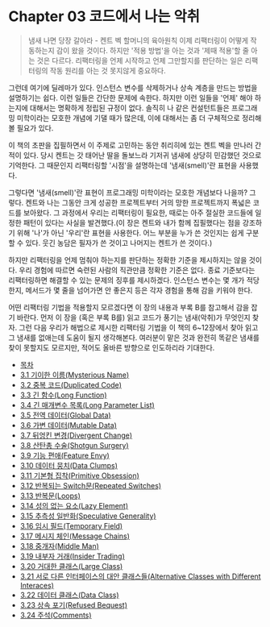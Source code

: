 # Chapter 03 코드에서 나는 악취
> 냄새 나면 당장 갈아라 - 켄트 벡 할머니의 육아원칙
이제 리팩터링이 어떻게 작동하는지 감이 왔을 것이다. 하지만 '적용 방법'을 아는 것과 '제때 적용'할 줄 아는 것은 다르다. 리팩터링을 언제 시작하고 언제 그만할지를 판단하는 일은 리팩터링의 작동 원리를 아는 것 못지않게 중요하다.

그런데 여기에 딜레마가 있다. 인스턴스 변수를 삭제하거나 상속 계층을 만드는 방법을 설명하기는 쉽다. 이런 일들은 간단한 문제에 속한다. 하지만 이런 일들을 '언제' 해야 하는지에 대해서는 명확하게 정립된 규정이 없다. 솔직히 나 같은 컨설턴트들은 프로그래밍 미학이라는 모호한 개념에 기댈 때가 많은데, 이에 대해서는 좀 더 구체적으로 정리해볼 필요가 있다.

이 책의 초판을 집필하면서 이 주제로 고민하는 동안 취리히에 있는 켄트 벡을 만나러 간 적이 있다. 당시 켄트는 갓 태어난 딸을 돌보느라 기저귀 냄새에 상당히 민감했던 것으로 기억한다. 그 때문인지 리팩터링할 '시점'을 설명하는데 '냄새(smell)'란 표현을 사용했다.

그렇다면 '냄새(smell)'란 표현이 프로그래밍 미학이라는 모호한 개념보다 나을까? 그렇다. 켄트와 나는 그동안 크게 성공한 프로젝트부터 거의 망한 프로젝트까지 폭넓은 코드를 보아왔다. 그 과정에서 우리는 리팩터링이 필요한, 때로는 아주 절실한 코드들에 일정한 패턴이 있다는 사실을 발견했다.(이 장은 켄트와 내가 함께 집필했다는 점을 강조하기 위해 '나'가 아닌 '우리'란 표현을 사용한다. 어느 부분을 누가 쓴 것인지는 쉽게 구분할 수 있다. 웃긴 농담은 필자가 쓴 것이고 나머지는 켄트가 쓴 것이다.)

하지만 리팩터링을 언제 멈춰야 하는지를 판단하는 정확한 기준을 제시하지는 않을 것이다. 우리 경험에 따르면 숙련된 사람의 직관만큼 정확한 기준은 없다. 종료 기준보다는 리팩터링하면 해결할 수 있는 문제의 징후를 제시하겠다. 인스턴스 변수는 몇 개가 적당한지, 메서드가 몇 줄을 넘어가면 안 좋은지 등은 각자 경험을 통해 감을 키워야 한다.

어떤 리팩터링 기법을 적용할지 모르겠다면 이 장의 내용과 부록 B를 참고해서 감을 잡기 바란다. 먼저 이 장을 (혹은 부록 B를) 읽고 코드가 풍기는 냄새(악취)가 무엇인지 찾자. 그런 다음 우리가 해법으로 제시한 리팩터링 기법을 이 책의 6~12장에서 찾아 읽고 그 냄새를 없애는데 도움이 될지 생각해본다. 여러분이 맡은 것과 완전히 똑같은 냄새를 찾이 못할지도 모르지만, 적어도 올바른 방향으로 인도하리라 기대한다.

- [목차](https://github.com/wonder13662/refactoring-v2/blob/writing/README.md)
- [3.1 기이한 이름(Mysterious Name)](https://github.com/wonder13662/refactoring-v2/blob/writing/chapter03/3-1.md)
- [3.2 중복 코드(Duplicated Code)](https://github.com/wonder13662/refactoring-v2/blob/writing/chapter03/3-2.md)
- [3.3 긴 함수(Long Function)](https://github.com/wonder13662/refactoring-v2/blob/writing/chapter03/3-3.md)
- [3.4 긴 매개변수 목록(Long Parameter List)](https://github.com/wonder13662/refactoring-v2/blob/writing/chapter03/3-4.md)
- [3.5 전역 데이터(Global Data)](https://github.com/wonder13662/refactoring-v2/blob/writing/chapter03/3-5.md)
- [3.6 가변 데이터(Mutable Data)](https://github.com/wonder13662/refactoring-v2/blob/writing/chapter03/3-6.md)
- [3.7 뒤엉킨 변경(Divergent Change)](https://github.com/wonder13662/refactoring-v2/blob/writing/chapter03/3-7.md)
- [3.8 산탄총 수술(Shotgun Surgery)](https://github.com/wonder13662/refactoring-v2/blob/writing/chapter03/3-8.md)
- [3.9 기능 편애(Feature Envy)](https://github.com/wonder13662/refactoring-v2/blob/writing/chapter03/3-9.md)
- [3.10 데이터 뭉치(Data Clumps)](https://github.com/wonder13662/refactoring-v2/blob/writing/chapter03/3-10.md)
- [3.11 기본형 집착(Primitive Obsession)](https://github.com/wonder13662/refactoring-v2/blob/writing/chapter03/3-11.md)
- [3.12 반복되는 Switch문(Repeated Switches)](https://github.com/wonder13662/refactoring-v2/blob/writing/chapter03/3-12.md)
- [3.13 반복문(Loops)](https://github.com/wonder13662/refactoring-v2/blob/writing/chapter03/3-13.md)
- [3.14 성의 없는 요소(Lazy Element)](https://github.com/wonder13662/refactoring-v2/blob/writing/chapter03/3-14.md)
- [3.15 추측성 일반화(Speculative Generality)](https://github.com/wonder13662/refactoring-v2/blob/writing/chapter03/3-15.md)
- [3.16 임시 필드(Temporary Field)](https://github.com/wonder13662/refactoring-v2/blob/writing/chapter03/3-16.md)
- [3.17 메시지 체인(Message Chains)](https://github.com/wonder13662/refactoring-v2/blob/writing/chapter03/3-17.md)
- [3.18 중개자(Middle Man)](https://github.com/wonder13662/refactoring-v2/blob/writing/chapter03/3-18.md)
- [3.19 내부자 거래(Insider Trading)](https://github.com/wonder13662/refactoring-v2/blob/writing/chapter03/3-19.md)
- [3.20 거대한 클래스(Large Class)](https://github.com/wonder13662/refactoring-v2/blob/writing/chapter03/3-20.md)
- [3.21 서로 다른 인터페이스의 대안 클래스들(Alternative Classes with Different Interaces)](https://github.com/wonder13662/refactoring-v2/blob/writing/chapter03/3-21.md)
- [3.22 데이터 클래스(Data Class)](https://github.com/wonder13662/refactoring-v2/blob/writing/chapter03/3-22.md)
- [3.23 상속 포기(Refused Bequest)](https://github.com/wonder13662/refactoring-v2/blob/writing/chapter03/3-23.md)
- [3.24 주석(Comments)](https://github.com/wonder13662/refactoring-v2/blob/writing/chapter03/3-24.md)